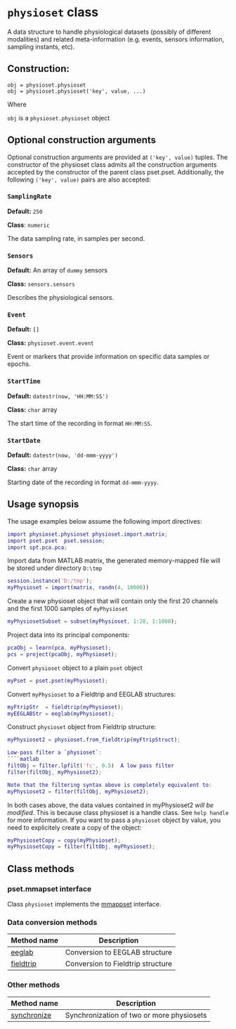 `physioset` class
================

A data structure to handle physiological datasets (possibly of 
different modalities) and related meta-information (e.g. events,
sensors information, sampling instants, etc).


## Construction:

````
obj = physioset.physioset
obj = physioset.physioset('key', value, ...)
````

Where

`obj` is a `physioset.physioset` object


## Optional construction arguments

Optional construction arguments are provided at `('key', value)` 
tuples. The constructor of the physioset class admits all the 
construction arguments accepted by the constructor of the parent
class pset.pset. Additionally, the following `('key', value)` pairs
are also accepted:

### `SamplingRate`

__Default:__ `250`

__Class__: `numeric`

The data sampling rate, in samples per second.


### `Sensors`

__Default:__ An array of `dummy` sensors

__Class:__ `sensors.sensors`

Describes the physiological sensors. 


### `Event`

__Default:__ `[]`

__Class:__ `physioset.event.event`

Event or markers that provide information on specific data samples or
epochs.


### `StartTime`

__Default:__ `datestr(now, 'HH:MM:SS')`

__Class:__ `char` array

The start time of the recording in format `HH:MM:SS`.


### `StartDate`

__Default:__ `datestr(now, 'dd-mmm-yyyy')`

__Class:__ `char` array

Starting date of the recording in format `dd-mmm-yyyy`. 



## Usage synopsis

The usage examples below assume the following import directives:

````matlab
import physioset.physioset physioset.import.matrix;
import pset.pset  pset.session;
import spt.pca.pca;
````

Import data from MATLAB matrix, the generated memory-mapped file 
will be stored under directory `D:\tmp`

````matlab
session.instance('D:/tmp');
myPhysioset = import(matrix, randn(4, 10000))
````

Create a new physioset object that will contain only the first 20
channels and the first 1000 samples of `myPhysioset`

````matlab
myPhysiosetSubset = subset(myPhysioset, 1:20, 1:1000);
````

Project data into its principal components:

````matlab
pcaObj = learn(pca, myPhysioset);
pcs = project(pcaObj, myPhysioset);
````

Convert `physioset` object to a plain `pset` object
````matlab
myPset = pset.pset(myPhysioset);
````

Convert `myPhysioset` to a Fieldtrip and EEGLAB structures:

````matlab
myFtripStr  = fieldtrip(myPhysioset);
myEEGLABStr = eeglab(myPhysioset);
````

Construct `physioset` object from Fieldtrip structure:
````matlab
myPhysioset2 = physioset.from_fieldtrip(myFtripStruct);

Low-pass filter a `physioset`:
````matlab
filtObj = filter.lpfilt('fc', 0.5)  A low pass filter
filter(filtObj, myPhysioset2);

Note that the filtering syntax above is completely equivalent to:
myPhysioset2 = filter(filtObj, myPhysioset2);
````

In both cases above, the data values contained in myPhysioset2 
_will be modified_. This is because class physioset is a handle class. 
See `help handle` for more information. If you want to pass a
`physioset` object by value, you need to explicitely create a copy of
the object:
````matlab
myPhysiosetCopy = copy(myPhysioset);
myPhysiosetCopy = filter(filtObj, myPhysioset);
````

## Class methods

### pset.mmapset interface

Class `physioset` implements the [mmappset] interface.

[mmappset]: https://github.com/germangh/matlab_pset/blob/master/%2Bpset/mmappset.md


### Data conversion methods

Method name             | Description
---------------         | ------------
[eeglab][eeglab]        | Conversion to EEGLAB structure
[fieldtrip][fieldtrip]  | Conversion to Fieldtrip structure


[eeglab]: ./eeglab.md
[fieldtrip]: ./fieldtrip.md

### Other methods

Method name                     | Description
---------------                 | ------------
[synchronize][synchronize]      | Synchronization of two or more physiosets


[synchronize]: ./synchronize.md
